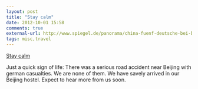 ```yaml
---
layout: post
title: "Stay calm"
date: 2012-10-01 15:58
comments: true
external-url: http://www.spiegel.de/panorama/china-fuenf-deutsche-bei-busunfall-nahe-peking-gestorben-a-858843.html
tags: misc,travel
---
```


[Stay calm](http://www.spiegel.de/panorama/china-fuenf-deutsche-bei-busunfall-nahe-peking-gestorben-a-858843.html)

Just a quick sign of life: There was a serious road accident near Beijing with german casualties.
We are none of them. We have savely arrived in our Beijing hostel.
Expect to hear more from us soon. 
